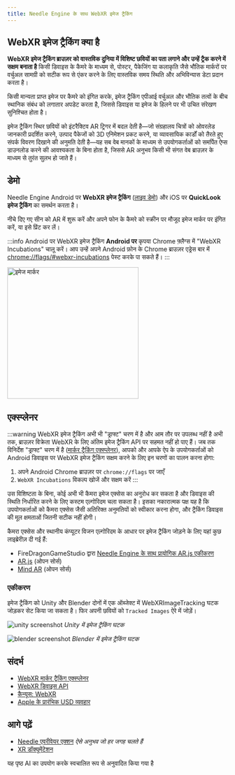 ```yaml
---
title: Needle Engine के साथ WebXR इमेज ट्रैकिंग
---
```


## WebXR इमेज ट्रैकिंग क्या है
**WebXR इमेज ट्रैकिंग ब्राउज़र को वास्तविक दुनिया में विशिष्ट छवियों का पता लगाने और उन्हें ट्रैक करने में सक्षम बनाता है** किसी डिवाइस के कैमरे के माध्यम से, पोस्टर, पैकेजिंग या कलाकृति जैसे भौतिक मार्करों पर वर्चुअल सामग्री को सटीक रूप से एंकर करने के लिए वास्तविक समय स्थिति और अभिविन्यास डेटा प्रदान करता है।

किसी मान्यता प्राप्त इमेज पर कैमरे को इंगित करके, इमेज ट्रैकिंग एपीआई वर्चुअल और भौतिक तत्वों के बीच स्थानिक संबंध को लगातार अपडेट करता है, जिससे डिवाइस या इमेज के हिलने पर भी उचित संरेखण सुनिश्चित होता है।

इमेज ट्रैकिंग स्थिर छवियों को इंटरैक्टिव AR ट्रिगर में बदल देती है—जो संग्रहालय चित्रों को ओवरलेड जानकारी प्रदर्शित करने, उत्पाद पैकेजों को 3D एनिमेशन प्रकट करने, या व्यावसायिक कार्डों को तैरते हुए संपर्क विवरण दिखाने की अनुमति देती है—यह सब वेब मानकों के माध्यम से उपयोगकर्ताओं को समर्पित ऐप्स डाउनलोड करने की आवश्यकता के बिना होता है, जिससे AR अनुभव किसी भी संगत वेब ब्राउज़र के माध्यम से तुरंत सुलभ हो जाते हैं।

## डेमो

Needle Engine Android पर **WebXR इमेज ट्रैकिंग** ([लाइव डेमो](https://engine.needle.tools/samples/image-tracking?utm_source=docs&utm_content=xr)) और iOS पर **QuickLook इमेज ट्रैकिंग** का समर्थन करता है।

नीचे दिए गए सीन को AR में शुरू करें और अपने फोन के कैमरे को स्क्रीन पर मौजूद इमेज मार्कर पर इंगित करें, या इसे प्रिंट कर लें।

:::info Android पर WebXR इमेज ट्रैकिंग
**Android पर** कृपया Chrome फ़्लैग्स में "WebXR Incubations" चालू करें। आप उन्हें अपने Android फ़ोन के Chrome ब्राउज़र एड्रेस बार में [chrome://flags/#webxr-incubations](chrome://flags/#webxr-incubation) पेस्ट करके पा सकते हैं।
:::

<img src="https://engine.needle.tools/samples-uploads/image-tracking/assets/needle-marker.png" alt="इमेज मार्कर" width=300 />

<sample src="https://engine.needle.tools/samples-uploads/image-tracking" />

## एक्स्प्लेनर

:::warning WebXR इमेज ट्रैकिंग अभी भी "ड्राफ्ट" चरण में है और आम तौर पर उपलब्ध नहीं है
अभी तक, ब्राउज़र विक्रेता WebXR के लिए अंतिम इमेज ट्रैकिंग API पर सहमत नहीं हो पाए हैं। जब तक विनिर्देश "ड्राफ्ट" चरण में है ([मार्कर ट्रैकिंग एक्स्प्लेनर](https://github.com/immersive-web/marker-tracking/blob/main/explainer.md)),
आपको और आपके ऐप के उपयोगकर्ताओं को Android डिवाइस पर WebXR इमेज ट्रैकिंग सक्षम करने के लिए इन चरणों का पालन करना होगा:
1. अपने Android Chrome ब्राउज़र पर ``chrome://flags`` पर जाएँ
2. `WebXR Incubations` विकल्प खोजें और सक्षम करें
:::

उस विशिष्टता के बिना, कोई अभी भी कैमरा इमेज एक्सेस का अनुरोध कर सकता है और डिवाइस की स्थिति निर्धारित करने के लिए कस्टम एल्गोरिदम चला सकता है। इसका नकारात्मक पक्ष यह है कि उपयोगकर्ताओं को कैमरा एक्सेस जैसी अतिरिक्त अनुमतियों को स्वीकार करना होगा, और ट्रैकिंग डिवाइस की मूल क्षमताओं जितनी सटीक नहीं होगी।

कैमरा एक्सेस और स्थानीय कंप्यूटर विजन एल्गोरिदम के आधार पर इमेज ट्रैकिंग जोड़ने के लिए यहां कुछ लाइब्रेरीज़ दी गई हैं:
   - FireDragonGameStudio द्वारा [Needle Engine के साथ प्रायोगिक AR.js एकीकरण](https://github.com/FireDragonGameStudio/NeedleAndARjs)
   - [AR.js](https://github.com/AR-js-org/AR.js) (ओपन सोर्स)
   - [Mind AR](https://github.com/hiukim/mind-ar-js) (ओपन सोर्स)

### एकीकरण
इमेज ट्रैकिंग को Unity और Blender दोनों में एक ऑब्जेक्ट में WebXRImageTracking घटक जोड़कर सेट किया जा सकता है। फिर अपनी छवियों को `Tracked Images` ऐरे में जोड़ें।

![unity screenshot](/imgs/webxr-image-tracking-unity-component.jpg)
*Unity में इमेज ट्रैकिंग घटक*

![blender screenshot](/imgs/webxr-image-tracking-blender-component.jpg)
*Blender में इमेज ट्रैकिंग घटक*

## संदर्भ

- [WebXR मार्कर ट्रैकिंग एक्स्प्लेनर](https://github.com/immersive-web/marker-tracking/blob/main/explainer.md)
- [WebXR डिवाइस API](https://www.w3.org/TR/webxr/)
- [कैन्यूस: WebXR](https://caniuse.com/webxr)
- [Apple के प्रारंभिक USD व्यवहार](https://developer.apple.com/augmented-reality/quick-look/)

## आगे पढ़ें
- [Needle एवरीवेयर एक्शन](./everywhere-actions.md) *ऐसे अनुभव जो हर जगह चलते हैं*
- [XR डॉक्यूमेंटेशन](./xr.md)

यह पृष्ठ AI का उपयोग करके स्वचालित रूप से अनुवादित किया गया है